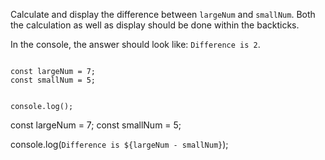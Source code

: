 Calculate and display the
difference between
`largeNum` and `smallNum`.
Both the calculation as well as
display should be done within
the backticks.

In the console, the answer should
look like: `Difference is 2`.

<codeblock language="javascript" type="exercise" testMode="fixedInput">
<code>
const largeNum = 7;
const smallNum = 5;

console.log();
</code>

<solution>
const largeNum = 7;
const smallNum = 5;

console.log(`Difference is ${largeNum - smallNum}`);
</solution>
</codeblock>